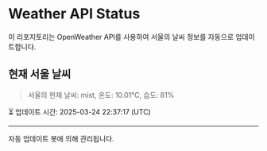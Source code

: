 
# Weather API Status

이 리포지토리는 OpenWeather API를 사용하여 서울의 날씨 정보를 자동으로 업데이트합니다.

## 현재 서울 날씨
> 서울의 현재 날씨: mist, 온도: 10.01°C, 습도: 81%

⏳ 업데이트 시간: 2025-03-24 22:37:17 (UTC)

---
자동 업데이트 봇에 의해 관리됩니다.
